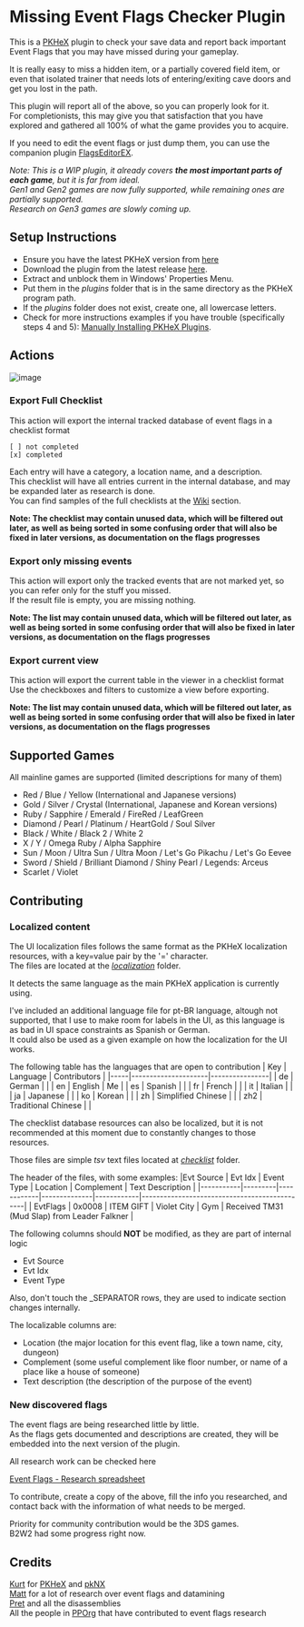 # Missing Event Flags Checker Plugin
This is a [PKHeX](https://github.com/kwsch/PKHeX) plugin to check your save data and report back important Event Flags that you may have missed during your gameplay.

It is really easy to miss a hidden item, or a partially covered field item, or even that isolated trainer that needs lots of entering/exiting cave doors and get you lost in the path.

This plugin will report all of the above, so you can properly look for it.  
For completionists, this may give you that satisfaction that you have explored and gathered all 100% of what the game provides you to acquire.

If you need to edit the event flags or just dump them, you can use the companion plugin [FlagsEditorEX](https://github.com/fattard/FlagsEditorEXPlugin).  

*Note: This is a WIP plugin, it already covers **the most important parts of each game**, but it is far from ideal.*  
*Gen1 and Gen2 games are now fully supported, while remaining ones are partially supported.*  
*Research on Gen3 games are slowly coming up.*

## Setup Instructions
- Ensure you have the latest PKHeX version from [here](https://projectpokemon.org/pkhex/)
- Download the plugin from the latest release [here](https://github.com/fattard/MissingEventFlagsCheckerPlugin/releases/latest).
- Extract and unblock them in Windows' Properties Menu.
- Put them in the *plugins* folder that is in the same directory as the PKHeX program path.
- If the *plugins* folder does not exist, create one, all lowercase letters.
- Check for more instructions examples if you have trouble (specifically steps 4 and 5): [Manually Installing PKHeX Plugins](https://github.com/architdate/PKHeX-Plugins/wiki/Installing-PKHeX-Plugins#manual-installation-or-installing-older-releases).

## Actions

![image](https://github.com/fattard/MissingEventFlagsCheckerPlugin/assets/1159052/9bf173c4-6781-4596-a577-ca93ff4857e2)

### Export Full Checklist

This action will export the internal tracked database of event flags in a checklist format

    [ ] not completed
    [x] completed

Each entry will have a category, a location name, and a description.  
This checklist will have all entries current in the internal database, and may be expanded later as research is done.  
You can find samples of the full checklists at the [Wiki](https://github.com/fattard/MissingEventFlagsCheckerPlugin/wiki) section.  

**Note: The checklist may contain unused data, which will be filtered out later, as well as being sorted in some confusing order that will also be fixed in later versions, as documentation on the flags progresses**

### Export only missing events

This action will export only the tracked events that are not marked yet, so you can refer only for the stuff you missed.  
If the result file is empty, you are missing nothing.  

**Note: The list may contain unused data, which will be filtered out later, as well as being sorted in some confusing order that will also be fixed in later versions, as documentation on the flags progresses**

### Export current view

This action will export the current table in the viewer in a checklist format
Use the checkboxes and filters to customize a view before exporting.  

**Note: The list may contain unused data, which will be filtered out later, as well as being sorted in some confusing order that will also be fixed in later versions, as documentation on the flags progresses**

## Supported Games
All mainline games are supported (limited descriptions for many of them)

- Red / Blue / Yellow (International and Japanese versions)
- Gold / Silver / Crystal (International, Japanese and Korean versions)
- Ruby / Sapphire / Emerald / FireRed / LeafGreen
- Diamond / Pearl / Platinum / HeartGold / Soul Silver
- Black / White / Black 2 / White 2
- X / Y / Omega Ruby / Alpha Sapphire
- Sun / Moon / Ultra Sun / Ultra Moon / Let's Go Pikachu / Let's Go Eevee
- Sword / Shield / Brilliant Diamond / Shiny Pearl / Legends: Arceus
- Scarlet / Violet

## Contributing

### Localized content

The UI localization files follows the same format as the PKHeX localization resources, with a key=value pair by the '=' character.  
The files are located at the [_localization_](/localization) folder.

It detects the same language as the main PKHeX application is currently using.

I've included an additional language file for pt-BR language, altough not supported, that I use to make room for labels in the UI, as this language is as bad in UI space constraints as Spanish or German.  
It could also be used as a given example on how the localization for the UI works.

The following table has the languages that are open to contribution
| Key | Language            | Contributors   |
|-----|---------------------|----------------|
| de  | German              |                |
| en  | English             | Me             |
| es  | Spanish             |                |
| fr  | French              |                |
| it  | Italian             |                |
| ja  | Japanese            |                |
| ko  | Korean              |                |
| zh  | Simplified Chinese  |                |
| zh2 | Traditional Chinese |                |

The checklist database resources can also be localized, but it is not recommended at this moment due to constantly changes to those resources.

Those files are simple _tsv_ text files located at  [_checklist_](/checklist) folder.

The header of the files, with some examples:
|Evt Source | Evt Idx | Event Type | Location     | Complement | Text Description                             |
|-----------|---------|------------|--------------|------------|----------------------------------------------|
| EvtFlags  | 0x0008  | ITEM GIFT  | Violet City  | Gym        | Received TM31 (Mud Slap) from Leader Falkner |


The following columns should **NOT** be modified, as they are part of internal logic
- Evt Source
- Evt Idx
- Event Type

Also, don't touch the _SEPARATOR rows, they are used to indicate section changes internally.

The localizable columns are:
- Location (the major location for this event flag, like a town name, city, dungeon)
- Complement (some useful complement like floor number, or name of a place like a house of someone)
- Text description (the description of the purpose of the event)

### New discovered flags

The event flags are being researched little by little.  
As the flags gets documented and descriptions are created, they will be embedded into the next version of the plugin.

All research work can be checked here

[Event Flags - Research spreadsheet](https://docs.google.com/spreadsheets/d/1PkY3AVafdOEqKiD_TzD4hTDRvf39ad-eI7e4JylyVII/copy)

To contribute, create a copy of the above, fill the info you researched, and contact back with the information of what needs to be merged.

Priority for community contribution would be the 3DS games.  
B2W2 had some progress right now.

## Credits

[Kurt](https://github.com/kwsch) for [PKHeX](https://github.com/kwsch/PKHeX) and [pkNX](https://github.com/kwsch/pkNX)  
[Matt](https://github.com/sora10pls) for a lot of research over event flags and datamining  
[Pret](https://github.com/Pret) and all the disassemblies  
All the people in [PPOrg](https://projectpokemon.org) that have contributed to event flags research
